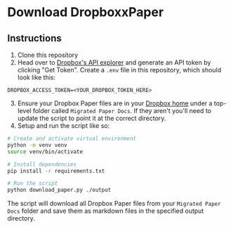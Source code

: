 # Download DropboxxPaper

## Instructions
1. Clone this repository
2. Head over to [Dropbox's API explorer](https://dropbox.github.io/dropbox-api-v2-explorer/#files_export) and generate an API token by clicking "Get Token". Create a `.env` file in this repository, which should look like this:
```
DROPBOX_ACCESS_TOKEN=<YOUR_DROPBOX_TOKEN_HERE>
```
3. Ensure your Dropbox Paper files are in your [Dropbox home](https://www.dropbox.com/home) under a top-level folder called `Migrated Paper Docs`. If they aren't you'll need to update the script to point it at the correct directory.
4. Setup and run the script like so:
```bash
# Create and activate virtual environment
python -m venv venv
source venv/bin/activate

# Install dependencies
pip install -r requirements.txt

# Run the script
python download_paper.py ./output
```

The script will download all Dropbox Paper files from your `Migrated Paper Docs` folder and save them as markdown files in the specified output directory.